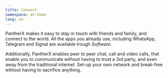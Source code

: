 ```yaml
---
title: Connect
namespace: at-home
lang: en
---
```


PantherX makes it easy to stay in touch with friends and family, and connect to the world. All the apps you already use, including WhatsApp, Telegram and Signal are available trough _Software_.

Additionally, PantherX enables peer to peer chat, call and video calls, that enable you to communicate without having to trust a 3rd party, and even away from the traditional internet. Set-up your own network and break-free without having to sacrifice anything.